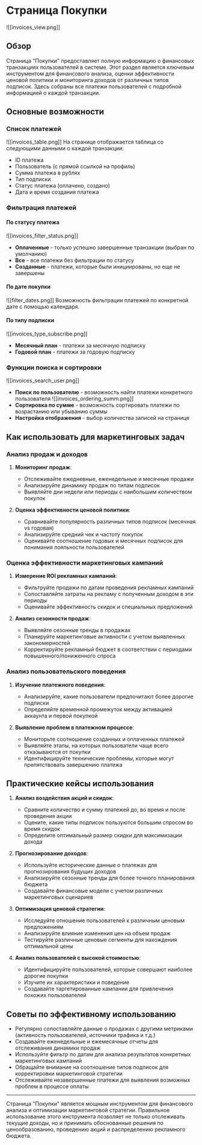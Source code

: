 # Страница Покупки

![[invoices_view.png]]

## Обзор

Страница "Покупки" предоставляет полную информацию о финансовых транзакциях пользователей в системе. Этот раздел является ключевым инструментом для финансового анализа, оценки эффективности ценовой политики и мониторинга доходов от различных типов подписок. Здесь собраны все платежи пользователей с подробной информацией о каждой транзакции.

## Основные возможности

### Список платежей

![[invoices_table.png]]
На странице отображается таблица со следующими данными о каждой транзакции:
- ID платежа
- Пользователь (с прямой ссылкой на профиль)
- Сумма платежа в рублях
- Тип подписки
- Статус платежа (оплачено, создано)
- Дата и время создания платежа

### Фильтрация платежей

#### По статусу платежа
![[invoices_filter_status.png]]
- **Оплаченные** - только успешно завершенные транзакции (выбран по умолчанию)
- **Все** - все платежи без фильтрации по статусу
- **Созданные** - платежи, которые были инициированы, но еще не завершены

#### По дате покупки
![[filter_dates.png]]
Возможность фильтрации платежей по конкретной дате с помощью календаря.

#### По типу подписки
![[invoices_type_subscribe.png]]
- **Месячный план** - платежи за месячную подписку
- **Годовой план** - платежи за годовую подписку

### Функции поиска и сортировки

![[invoices_search_user.png]]
- **Поиск по пользователю** - возможность найти платежи конкретного пользователя
![[invoices_ordering_summ.png]]
- **Сортировка по сумме** - возможность сортировать платежи по возрастанию или убыванию суммы
- **Настройка отображения** - выбор количества записей на странице

## Как использовать для маркетинговых задач

### Анализ продаж и доходов

1. **Мониторинг продаж**:
   - Отслеживайте ежедневные, еженедельные и месячные продажи
   - Анализируйте динамику продаж по типам подписок
   - Выявляйте дни недели или периоды с наибольшим количеством покупок

2. **Оценка эффективности ценовой политики**:
   - Сравнивайте популярность различных типов подписок (месячная vs годовая)
   - Анализируйте средний чек и частоту покупок
   - Оценивайте соотношение годовых и месячных подписок для понимания лояльности пользователей

### Оценка эффективности маркетинговых кампаний

1. **Измерение ROI рекламных кампаний**:
   - Фильтруйте продажи по датам проведения рекламных кампаний
   - Сопоставляйте затраты на рекламу с полученным доходом в эти периоды
   - Оценивайте эффективность скидок и специальных предложений

2. **Анализ сезонности продаж**:
   - Выявляйте сезонные тренды в продажах
   - Планируйте маркетинговые активности с учетом выявленных закономерностей
   - Корректируйте рекламный бюджет в соответствии с периодами повышенного/пониженного спроса

### Анализ пользовательского поведения

1. **Изучение платежного поведения**:
   - Анализируйте, какие пользователи предпочитают более дорогие подписки
   - Определяйте временной промежуток между активацией аккаунта и первой покупкой

2. **Выявление проблем в платежном процессе**:
   - Мониторьте соотношение созданных и оплаченных платежей
   - Выявляйте этапы, на которых пользователи чаще всего отказываются от покупки
   - Идентифицируйте технические проблемы, которые могут препятствовать завершению платежа

## Практические кейсы использования

1. **Анализ воздействия акций и скидок**:
   - Сравните количество и сумму платежей до, во время и после проведения акции
   - Оцените, какие типы подписок пользуются большим спросом во время скидок
   - Определите оптимальный размер скидки для максимизации дохода

2. **Прогнозирование доходов**:
   - Используйте исторические данные о платежах для прогнозирования будущих доходов
   - Анализируйте сезонные тренды для более точного планирования бюджета
   - Создавайте финансовые модели с учетом различных маркетинговых сценариев

3. **Оптимизация ценовой стратегии**:
   - Исследуйте отношение пользователей к различным ценовым предложениям
   - Анализируйте влияние изменения цен на объем продаж
   - Тестируйте различные ценовые сегменты для нахождения оптимальной цены

4. **Анализ пользователей с высокой стоимостью**:
   - Идентифицируйте пользователей, которые совершают наиболее дорогие покупки
   - Изучите их характеристики и поведение
   - Создавайте таргетированные кампании для привлечения похожих пользователей

## Советы по эффективному использованию

- Регулярно сопоставляйте данные о продажах с другими метриками (активность пользователей, источники трафика и т.д.)
- Создавайте еженедельные и ежемесячные отчеты для отслеживания динамики продаж
- Используйте фильтр по датам для анализа результатов конкретных маркетинговых кампаний
- Обращайте внимание на соотношение типов подписок для корректировки маркетинговой стратегии
- Отслеживайте незавершенные платежи для выявления возможных проблем в процессе оплаты

---

Страница "Покупки" является мощным инструментом для финансового анализа и оптимизации маркетинговой стратегии. Правильное использование этого инструмента позволяет не только отслеживать текущие доходы, но и принимать обоснованные решения по ценообразованию, проведению акций и распределению рекламного бюджета.
